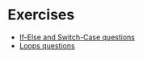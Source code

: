 # Exercises
* <a href="https://www.slideshare.net/loianeg/curso-java-basico-exercicios-aulas-14-15" target="_blank">If-Else and Switch-Case questions</a>
* <a href="https://www.slideshare.net/loianeg/curso-java-basico-exercicios-aulas-16-17" target="_blank">Loops questions</a>